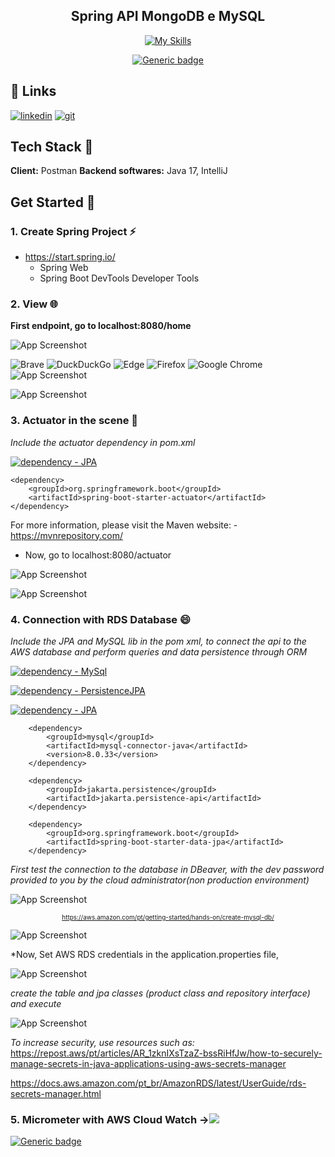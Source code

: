 
  <h2 align="center"> Spring API MongoDB e MySQL</h2> 
<center>

[![My Skills](https://skillicons.dev/icons?i=aws,java,mysql,postman,vscode,spring&perline=3)](https://skillicons.dev)


[![Generic badge](https://img.shields.io/badge/status-developing-yellow.svg)](/#/)


</center>

## 🔗 Links

[![linkedin](https://img.shields.io/badge/linkedin-0A66C2?style=for-the-badge&logo=linkedin&logoColor=white)](https://br.linkedin.com/in/luiza-andrade-ti/) [![git](https://img.shields.io/badge/github-000?style=for-the-badge&logo=github&logoColor=white)](https://github.com/luizaandradeti/)


## Tech Stack 🔨
**Client:** Postman
**Backend softwares:** Java 17, IntelliJ


## Get Started 🚀 

### 1. Create Spring Project  ⚡️
- https://start.spring.io/ 
    - Spring Web 
    - Spring Boot DevTools Developer Tools

### 2. View 🌐

 **First endpoint, go to localhost:8080/home**

![App Screenshot](images/alter.png) 


![Brave](https://img.shields.io/badge/Brave-FB542B?style=for-the-badge&logo=Brave&logoColor=white)
![DuckDuckGo](https://img.shields.io/badge/duckduckgo-de5833?style=for-the-badge&logo=duckduckgo&logoColor=white)
![Edge](https://img.shields.io/badge/Edge-0078D7?style=for-the-badge&logo=Microsoft-edge&logoColor=white)
![Firefox](https://img.shields.io/badge/Firefox-FF7139?style=for-the-badge&logo=Firefox-Browser&logoColor=white)
![Google Chrome](https://img.shields.io/badge/Google%20Chrome-4285F4?style=for-the-badge&logo=GoogleChrome&logoColor=white)
![App Screenshot](images/navegador.png) 

![App Screenshot](images/postman.png)  

### 3. Actuator in the scene 🔬

 *Include the actuator dependency in pom.xml*

[![dependency - JPA](https://img.shields.io/badge/Dependency-Actuator-turquoise )](https://mvnrepository.com/artifact/org.springframework.boot/spring-boot-starter-actuator/1.2.1.RELEASE)
````
<dependency>
	<groupId>org.springframework.boot</groupId>
	<artifactId>spring-boot-starter-actuator</artifactId>
</dependency>
````
For more information, please visit the Maven website:
	- https://mvnrepository.com/

- Now, go to localhost:8080/actuator

![App Screenshot](images/actuator.png)

![App Screenshot](images/details.png)

### 4. Connection with RDS Database 😄   

*Include the JPA and MySQL lib in the pom xml, to connect the api to the AWS database and perform queries and data persistence through ORM*

[![dependency - MySql](https://img.shields.io/badge/Dependency-MySQL-yellow)]([https://mvnrepository.com/search?q=MYSQL)

[![dependency - PersistenceJPA](https://img.shields.io/badge/Dependency-JPA-blue)](https://mvnrepository.com/artifact/jakarta.persistence/jakarta.persistence-api/3.2.0)

[![dependency - JPA](https://img.shields.io/badge/Dependency-DataPersistence-red)](https://mvnrepository.com/artifact/org.springframework.boot/spring-boot-starter-test/3.4.4)



````
	<dependency>
		<groupId>mysql</groupId>
		<artifactId>mysql-connector-java</artifactId>
		<version>8.0.33</version>
	</dependency>

	<dependency>
		<groupId>jakarta.persistence</groupId>
		<artifactId>jakarta.persistence-api</artifactId>
	</dependency>

	<dependency>
   		<groupId>org.springframework.boot</groupId>
    	<artifactId>spring-boot-starter-data-jpa</artifactId>
    </dependency>

````

*First test the connection to the database in DBeaver, with the dev password provided to you by the cloud administrator(non production environment)*

![App Screenshot](images/connect-b.0249a5354c7767138c0efabeef2a2cec0104f084.png)<center><font size="1">https://aws.amazon.com/pt/getting-started/hands-on/create-mysql-db/</font></center>

![App Screenshot](images/conexao1.png)

*Now, Set AWS RDS credentials in the application.properties file, 

![App Screenshot](images/DATABASEAPPLICATION.png)

*create the table and jpa classes (product class and repository interface) and execute*

![App Screenshot](images/conexao2.png)

*To increase security, use resources such as:*
https://repost.aws/pt/articles/AR_1zknIXsTzaZ-bssRiHfJw/how-to-securely-manage-secrets-in-java-applications-using-aws-secrets-manager

https://docs.aws.amazon.com/pt_br/AmazonRDS/latest/UserGuide/rds-secrets-manager.html

### 5.  Micrometer with AWS Cloud Watch -><img src="https://d2q66yyjeovezo.cloudfront.net/icon/8f57ebd825a828e205b2dde223ba17e4-6af63a22dc297f8041286760ee8cd2c9.svg" /></a></td>
	


[![Generic badge](https://img.shields.io/badge/status-TODO-yellow.svg)](/#/)
